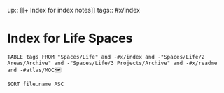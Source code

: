 up:: [[+ Index for index notes]]
tags:: #x/index

# Index for Life Spaces

``` dataview
TABLE tags FROM "Spaces/Life" and -#x/index and -"Spaces/Life/2 Areas/Archive" and -"Spaces/Life/3 Projects/Archive" and -#x/readme and -#atlas/MOC🗺 

SORT file.name ASC

```